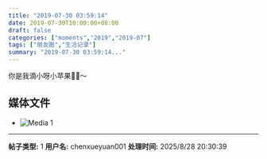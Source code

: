 ```yaml
---
title: "2019-07-30 03:59:14"
date: 2019-07-30T10:00:00+08:00
draft: false
categories: ["moments","2019","2019-07"]
tags: ["朋友圈","生活记录"]
summary: "2019-07-30 03:59:14..."
---
```


你是我滴小呀小苹果🍎🍎～

## 媒体文件

- ![Media 1](/Moments/photos/2019-07-30/201907300359140.jpg)

---

**帖子类型:** 1
**用户名:** chenxueyuan001
**处理时间:** 2025/8/28 20:30:39